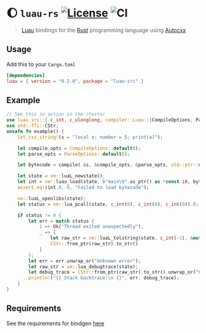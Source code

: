 # 🌔 ``luau-rs`` [![License](https://img.shields.io/github/license/Vurv78/luau-rs?color=red)](https://opensource.org/licenses/MIT) ![CI](https://github.com/Vurv78/luau-rs/actions/workflows/tests.yml/badge.svg)
> [Luau](https://github.com/Roblox/luau) bindings for the [Rust](https://www.rust-lang.org) programming language using [Autocxx](https://github.com/google/autocxx)

## Usage
Add this to your ``Cargo.toml``
```toml
[dependencies]
luau = { version = "0.2.0", package = "luau-src" }
```

## Example
```rust
// See this in action in the /tests/
use luau_src::{ c_int, c_ulonglong, compiler::Luau::{CompileOptions, ParseOptions, compile}, vm };
use std::ffi::CStr;
unsafe fn example() {
	let_cxx_string!(s = "local a: number = 5; print(a)");

	let compile_opts = CompileOptions::default();
	let parse_opts = ParseOptions::default();

	let bytecode = compile( &s, &compile_opts, &parse_opts, std::ptr::null_mut() );

	let state = vm::luaL_newstate();
	let int = vm::luau_load(state, b"main\0".as_ptr() as *const i8, bytecode.as_ptr() as *const i8, c_ulonglong(bytecode.len() as u64), c_int(0));
	assert_eq!(int.0, 0, "Failed to load bytecode");

	vm::luaL_openlibs(state);
	let status = vm::lua_pcall(state, c_int(0), c_int(0), c_int(0)).0;

	if status != 0 {
		let err = match status {
			1 => Ok("Thread exited unexpectedly"),
			_ => {
				let raw_str = vm::luaL_tolstring(state, c_int(-1), &mut c_ulonglong(0) as *mut c_ulonglong);
				CStr::from_ptr(raw_str).to_str()
			}
		};
		let err = err.unwrap_or("Unknown error");
		let raw_str = vm::lua_debugtrace(state);
		let debug_trace = CStr::from_ptr(raw_str).to_str().unwrap_or("Couldn't convert to &str");
		println!("{} Stack backtrace:\n {}", err, debug_trace);
	}
}
```

## Requirements
See the requirements for bindgen [here](https://rust-lang.github.io/rust-bindgen/requirements.html)
